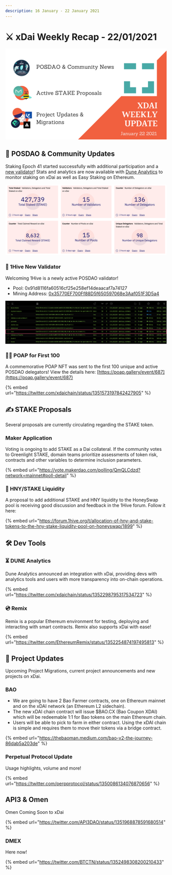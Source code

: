```yaml
---
description: 16 January - 22 January 2021
---
```


# ⚔️ xDai Weekly Recap - 22/01/2021

![](<../../../../.gitbook/assets/Green and Black Modern Sales Marketing Presentation (9).png>)

## 🗻 POSDAO & Community Updates

Staking Epoch 41 started successfully with additional participation and a [new validator](xdai-weekly-recap-22-01-2021.md#1hive-new-validator)! Stats and analytics are now available with [Dune Analytics](xdai-weekly-recap-22-01-2021.md#dune-analytics) to monitor staking on xDai as well as Easy Staking on Ethereum.

![](../../../../.gitbook/assets/dune-posdao.png)

### 🐝 1Hive New Validator

Welcoming 1Hive is a newly active POSDAO validator!

* Pool: 0x91d8116fa60516cf25e258ef14deaacaf7a74127
* Mining Address: [0x35770EF700Ff88D5f650597068e3Aaf051F3D5a4](https://blockscout.com/xdai/mainnet/address/0x35770EF700Ff88D5f650597068e3Aaf051F3D5a4/validations)

![](../../../../.gitbook/assets/1hive.png)

### 👨🚀 POAP for First 100

A commemorative POAP NFT was sent to the first 100 unique and active POSDAO delegators! View the details here: [https://poap.gallery/event/687](https://poap.gallery/event/687)

{% embed url="https://twitter.com/xdaichain/status/1351573197842427905" %}

## ✍ STAKE Proposals

Several proposals are currently circulating regarding the STAKE token.

### Maker Application

Voting is ongoing to add STAKE as a Dai collateral. If the community votes to Greenlight STAKE, domain teams prioritize assessments of token risk, contracts and other variables to determine inclusion parameters.

{% embed url="https://vote.makerdao.com/polling/QmQLCdzd?network=mainnet#poll-detail" %}

### 🍯 HNY/STAKE Liquidity

A proposal to add additional STAKE and HNY liquidity to the HoneySwap pool is receiving good discussion and feedback in the 1Hive forum. Follow it here:

{% embed url="https://forum.1hive.org/t/allocation-of-hny-and-stake-tokens-to-the-hny-stake-liquidity-pool-on-honeyswap/1899" %}

## 🛠 Dev Tools

### ⏳ DUNE Analytics

Dune Analytics announced an integration with xDai, providing devs with analytics tools and users with more transparency into on-chain operations.

{% embed url="https://twitter.com/xdaichain/status/1352298795317534723" %}

### 💿 Remix

Remix is a popular Ethereum environment for testing, deploying and interacting with smart contracts. Remix also supports xDai with ease!

{% embed url="https://twitter.com/EthereumRemix/status/1352254874197495813" %}

## 🦋 Project Updates

Upcoming Project Migrations, current project announcements and new projects on xDai.

### BAO

* We are going to have 2 Bao Farmer contracts, one on Ethereum mainnet and on the xDAI network (an Ethereum L2 sidechain).
* The new xDAI chain contract will issue $BAO.CX (Bao Coupon XDAI) which will be redeemable 1:1 for Bao tokens on the main Ethereum chain.
* Users will be able to pick to farm in either contract. Using the xDAI chain is simple and requires them to move their tokens via a bridge contract.

{% embed url="https://thebaoman.medium.com/bao-v2-the-journey-86dab5a203de" %}

### Perpetual Protocol Update

Usage highlights, volume and more!

{% embed url="https://twitter.com/perpprotocol/status/1350086134076870656" %}

## API3 & Omen

Omen Coming Soon to xDai

{% embed url="https://twitter.com/API3DAO/status/1351968878591680514" %}

### DMEX

Here now!

{% embed url="https://twitter.com/BTCTN/status/1352498308200210433" %}

